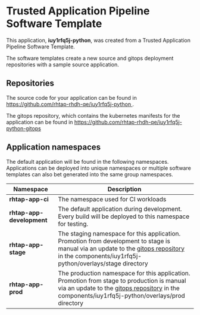 # Trusted Application Pipeline Software Template

This application, **iuy1rfq5j-python**, was created from a Trusted Application Pipeline Software Template.

The software templates create a new source and gitops deployment repositories with a sample source application. 

## Repositories

The source code for your application can be found in [https://github.com/rhtap-rhdh-qe/iuy1rfq5j-python ](https://github.com/rhtap-rhdh-qe/iuy1rfq5j-python ).
 
The gitops repository, which contains the kubernetes manifests for the application can be found in 
[https://github.com/rhtap-rhdh-qe/iuy1rfq5j-python-gitops ](https://github.com/rhtap-rhdh-qe/iuy1rfq5j-python-gitops ) 

## Application namespaces 

The default application will be found in the following namespaces. Applications can be deployed into unique namespaces or multiple software templates can also bet generated into the same group namespaces.  

|  Namespace   |  Description   |  
| -------- | -------- |
| **rhtap-app-ci** | The namespace used for CI workloads |
| **rhtap-app-development** | The default application during development. Every build will be deployed to this namespace for testing. |
| **rhtap-app-stage** | The staging namespace for this application. Promotion from development to stage is manual via an update to the [gitops repository](https://github.com/rhtap-rhdh-qe/iuy1rfq5j-python-gitops ) in the components/iuy1rfq5j-python/overlays/stage directory |
| **rhtap-app-prod** | The production namespace for this application. Promotion from stage to production is manual via an update to the [gitops repository](https://github.com/rhtap-rhdh-qe/iuy1rfq5j-python-gitops ) in the components/iuy1rfq5j-python/overlays/prod directory |
